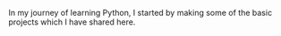 In my journey of learning Python, I started by making some of the basic projects which I have shared here.  
